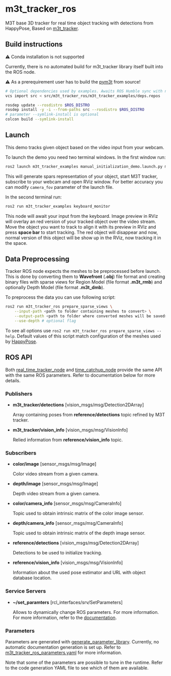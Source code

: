 # m3t_tracker_ros
M3T base 3D tracker for real time object tracking with detections from HappyPose, Based on [m3t_tracker](https://github.com/agimus-project/pym3t).

## Build instructions

:warning: Conda installation is not supported

Currently, there is no automated build for m3t_tracker library itself built into the ROS node.

:warning: As a prerequirement user has to build the [pym3t](https://github.com/agimus-project/pym3t) from source!

```bash
# Optional dependencies used by examples. Awaits ROS Humble sync with new features
vcs import src < src/m3t_tracker_ros/m3t_tracker_examples/deps.repos

rosdep update --rosdistro $ROS_DISTRO
rosdep install -y -i --from-paths src --rosdistro $ROS_DISTRO
# parameter --symlink-install is optional
colcon build --symlink-install
```

## Launch

This demo tracks given object based on the video input from your webcam.

To launch the demo you need two terminal windows. In the first window run:
```bash
ros2 launch m3t_tracker_examples manual_initialization_demo.launch.py mesh_file:=<global path to mesh file>
```
This will generate spars representation of your object, start M3T tracker, subscribe to your webcam and open RViz window.
For better accuracy you can modify `camera_fov` parameter of the launch file.

In the second terminal run:
```bash
ros2 run m3t_tracker_examples keyboard_monitor
```
This node will await your input from the keyboard. Image preview in RViz will overlay an red version of your tracked object over the video stream. Move the object you want to track to align it with its preview in RViz and press **space bar** to start tracking. The red object will disappear and now, normal version of this object will be show up in the RViz, now tracking it in the space.

## Data Preprocessing

Tracker ROS node expects the meshes to be preprocessed before launch. This is done by converting them to **Wavefront** (**.obj**) file format and creating binary files with sparse views for Region Model (file format **.m3t_rmb**) and optionally Depth Model (file format **.m3t_dmb**).

To preprocess the data you can use following script:
```bash
ros2 run m3t_tracker_ros prepare_sparse_views \
    --input-path <path to folder containing meshes to convert> \
    --output-path <path to folder where converted meshes will be saved> \
    --use-depth # optional flag
```
To see all options use `ros2 run m3t_tracker_ros prepare_sparse_views --help`.
Default values of this script match configuration of the meshes used by [HappyPose](https://github.com/agimus-project/happypose).


## ROS API

Both [real_time_tracker_node](./m3t_tracker_ros/m3t_tracker_ros/real_time_tracker_node.py) and [time_catchup_node](./m3t_tracker_ros/m3t_tracker_ros/time_catchup_node.py) provide the same API with the same ROS parameters. Refer to documentation below for more details.

### Publishers

- **m3t_tracker/detections** [vision_msgs/msg/Detection2DArray]

    Array containing poses from **reference/detections** topic refined by M3T tracker.

- **m3t_tracker/vision_info** [vision_msgs/msg/VisionInfo]

    Relied information from **reference/vision_info** topic.

### Subscribers

- **color/image** [sensor_msgs/msg/Image]

    Color video stream from a given camera.

- **depth/image** [sensor_msgs/msg/Image]

    Depth video stream from a given camera.

- **color/camera_info** [sensor_msgs/msg/CameraInfo]

    Topic used to obtain intrinsic matrix of the color image sensor.

- **depth/camera_info** [sensor_msgs/msg/CameraInfo]

    Topic used to obtain intrinsic matrix of the depth image sensor.

- **reference/detections** [vision_msgs/msg/Detection2DArray]

    Detections to be used to initialize tracking.

- **reference/vision_info** [vision_msgs/msg/VisionInfo]

    Information about the used pose estimator and URL with object database location.

### Service Servers

- **~/set_paramters** [rcl_interfaces/srv/SetParameters]

    Allows to dynamically change ROS parameters. For more information. For more information, refer to the [documentation](https://docs.ros.org/en/humble/Tutorials/Beginner-CLI-Tools/Understanding-ROS2-Parameters/Understanding-ROS2-Parameters.html).

### Parameters

Parameters are generated with [generate_parameter_library](https://github.com/PickNikRobotics/generate_parameter_library). Currently, no automatic documentation generation is set up. Refer to [m3t_tracker_ros_parameters.yaml](./m3t_tracker_ros/m3t_tracker_ros/m3t_tracker_ros_parameters.yaml) for more information.

Note that some of the parameters are possible to tune in the runtime. Refer to the code generation YAML file to see which of them are available.
